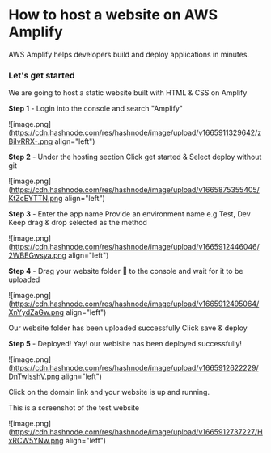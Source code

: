 # How to host a website on AWS Amplify

AWS Amplify helps developers build and deploy applications in minutes.
### **Let's get started**

We are going to host a static website built with HTML & CSS on Amplify

**Step 1** - Login into the console and search "Amplify"


![image.png](https://cdn.hashnode.com/res/hashnode/image/upload/v1665911329642/zBiIvRRX-.png align="left")


**Step 2** - Under the hosting section
Click get started &
Select deploy without git

![image.png](https://cdn.hashnode.com/res/hashnode/image/upload/v1665875355405/KtZcEYTTN.png align="left")



**Step 3** - Enter the app name 
Provide an environment name e.g Test, Dev
Keep drag & drop selected as the method 


![image.png](https://cdn.hashnode.com/res/hashnode/image/upload/v1665912446046/2WBEGwsya.png align="left")

**Step 4** - Drag your website folder 📁 to the console and wait for it to be uploaded 


![image.png](https://cdn.hashnode.com/res/hashnode/image/upload/v1665912495064/XnYydZaGw.png align="left")

Our website folder has been uploaded successfully
Click save & deploy


**Step 5** - Deployed!
Yay! our webisite has been deployed successfully!



![image.png](https://cdn.hashnode.com/res/hashnode/image/upload/v1665912622229/DnTwIsshV.png align="left")


Click on the domain link and your website is up and running.



This is a screenshot of the test website 

![image.png](https://cdn.hashnode.com/res/hashnode/image/upload/v1665912737227/HxRCW5YNw.png align="left")





